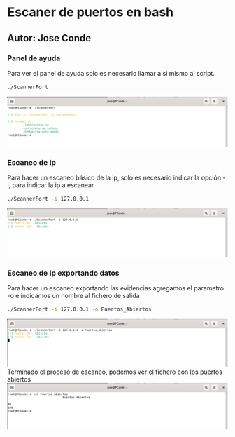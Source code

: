 # Escaner de puertos en bash
## Autor: Jose Conde 

### Panel de ayuda 
Para ver el panel de ayuda solo es necesario llamar a si mismo al script.
```bash 
./ScannerPort
```
![Panel Ayuda](https://github.com/conde26/Bash-Scripts/blob/main/Escaner%20de%20Puertos/imagenes/Panel_Ayuda.PNG)

### Escaneo de Ip
Para hacer un escaneo básico de la ip, solo es necesario indicar la opción -i, para indicar la ip a escanear
```bash 
./ScannerPort -i 127.0.0.1
```
![Escaneo IP 1](https://github.com/conde26/Bash-Scripts/blob/main/Escaner%20de%20Puertos/imagenes/Escaneo_IP.PNG)

### Escaneo de Ip exportando datos 
Para hacer un escaneo exportando las evidencias agregamos el parametro -o e indicamos un nombre al fichero de salida
```Bash
./ScannerPort -i 127.0.0.1 -o Puertos_Abiertos
```
![Escaneo IP 2](https://github.com/conde26/Bash-Scripts/blob/main/Escaner%20de%20Puertos/imagenes/Escaneo_IP_Exportando.PNG)
Terminado el proceso de escaneo, podemos ver el fichero con los puertos abiertos
![datos](https://github.com/conde26/Bash-Scripts/blob/main/Escaner%20de%20Puertos/imagenes/datos.PNG)
